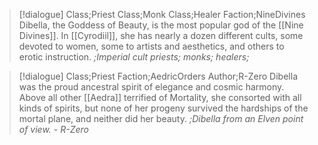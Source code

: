 >[!dialogue] Class;Priest Class;Monk Class;Healer Faction;NineDivines
>Dibella, the Goddess of Beauty, is the most popular god of the [[Nine Divines]]. In [[Cyrodiil]], she has nearly a dozen different cults, some devoted to women, some to artists and aesthetics, and others to erotic instruction.
>*;Imperial cult priests; monks; healers;*

>[!dialogue] Class;Priest Faction;AedricOrders Author;R-Zero
>Dibella was the proud ancestral spirit of elegance and cosmic harmony. Above all other [[Aedra]] terrified of Mortality, she consorted with all kinds of spirits, but none of her progeny survived the hardships of the mortal plane, and neither did her beauty.
>*;Dibella from an Elven point of view. - R-Zero*